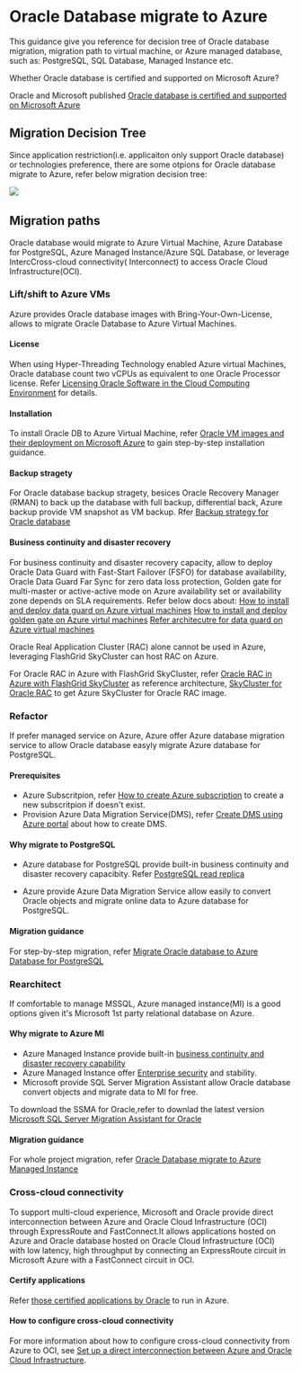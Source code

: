 # Oracle Database migrate to Azure

This guidance give you reference for decision tree of Oracle database migration, migration path to virtual machine, or Azure managed database, such as: PostgreSQL, SQL Database, Managed Instance etc.


Whether Oracle database is certified and supported on Microsoft Azure?

Oracle and Microsoft published [Oracle database is certified and supported on Microsoft Azure](https://www.oracle.com/cloud/azure-interconnect-faq.html)


## Migration Decision Tree

Since application restriction(i.e. applicaiton only support Oracle database) or technologies preference, there are some otpions for Oracle database migrate to Azure, refer below migration decision tree:

<IMG SRC="https://github.com/amberz/Azure-Data-Services-Practices/blob/master/Migrate%20Oracle%20Database%20to%20Azure/Images/OracleMigrationDecisionTree.png" />&nbsp;

## Migration paths

Oracle database would migrate to Azure Virtual Machine, Azure Database for PostgreSQL, Azure Managed Instance/Azure SQL Database, or leverage IntercCross-cloud connectivity( Interconnect) to access Oracle Cloud Infrastructure(OCI).

### Lift/shift to Azure VMs


Azure provides Oracle database images with Bring-Your-Own-License, allows to migrate Oracle Database to Azure Virtual Machines.

#### License
When using Hyper-Threading Technology enabled Azure virtual Machines, Oracle database count two vCPUs as equivalent to one Oracle Processor license. Refer [Licensing Oracle Software in the Cloud Computing Environment](http://www.oracle.com/us/corporate/pricing/cloud-licensing-070579.pdf) for details. 


#### Installation
To install Oracle DB to Azure Virtual Machine, refer [Oracle VM images and their deployment on Microsoft Azure](https://docs.microsoft.com/en-us/azure/virtual-machines/workloads/oracle/oracle-vm-solutions) to gain step-by-step installation guidance.  

#### Backup stragety
For Oracle database backup stragety, besices Oracle Recovery Manager (RMAN) to back up the database with full backup, differential back, Azure backup provide VM snapshot as VM backup. Rfer [Backup strategy for Oracle database](https://docs.microsoft.com/en-us/azure/virtual-machines/workloads/oracle/oracle-backup-recovery)


#### Business continuity and disaster recovery
For business continuity and disaster recovery capacity, allow to deploy Oracle Data Guard with Fast-Start Failover (FSFO) for database availability, Oracle Data Guard Far Sync for zero data loss protection, Golden gate for multi-master or active-active mode on Azure availability set or availability zone depends on SLA requirements. Refer below docs about:
[How to install and deploy data guard on Azure virtual machines](https://docs.microsoft.com/en-us/azure/virtual-machines/workloads/oracle/configure-oracle-dataguard)
[How to install and deploy golden gate on Azure virtul machines](https://docs.microsoft.com/en-us/azure/virtual-machines/workloads/oracle/configure-oracle-golden-gate)
[Refer architecutre for data guard on Azure virtual machines](https://docs.microsoft.com/en-us/azure/virtual-machines/workloads/oracle/oracle-reference-architecture)


Oracle Real Application Cluster (RAC) alone cannot be used in Azure, leveraging FlashGrid SkyCluster can host RAC on Azure. 

For Oracle RAC in Azure with FlashGrid SkyCluster, refer [Oracle RAC in Azure with FlashGrid SkyCluster](https://www.flashgrid.io/oracle-rac-in-azure/) as reference architecture, [SkyCluster for Oracle RAC](https://azuremarketplace.microsoft.com/en-us/marketplace/apps/flashgrid-inc.flashgrid-skycluster) to get Azure SkyCluster for Oracle RAC image. 


### Refactor

If prefer managed service on Azure, Azure offer Azure database migration service to allow Oracle database easyly migrate Azure database for PostgreSQL. 

#### Prerequisites
* Azure Subscritpion, refer [How to create Azure subscription](https://docs.microsoft.com/en-us/azure/cost-management-billing/manage/create-subscription) to create a new subscritpion if doesn't exist. 
* Provision Azure Data Migration Service(DMS), refer [Create DMS using Azure portal](https://docs.microsoft.com/en-us/azure/dms/quickstart-create-data-migration-service-portal) about how to create DMS.

#### Why migrate to PostgreSQL
* Azure database for PostgreSQL provide built-in business continuity and disaster recovery capacibity. Refer [PostgreSQL read replica](https://docs.microsoft.com/en-us/azure/postgresql/concepts-read-replicas)

* Azure provide Azure Data Migration Service allow easily to convert Oracle objects and migrate online data to Azure database for PostgreSQL.  


#### Migration guidance 
For step-by-step migration, refer [Migrate Oracle database to Azure Database for PostgreSQL](https://github.com/amberz/Azure-Data-Services-Practices/blob/master/Migrate%20Oracle%20Database%20to%20Azure/Oracle%20Database%20migrate%20to%20ProstgreSQL.md)


### Rearchitect

If comfortable to manage MSSQL, Azure managed instance(MI) is a good options given it's Microsoft 1st party relational database on Azure. 

#### Why migrate to Azure MI
* Azure Managed Instance provide built-in [business continuity and disaster recovery capability](https://docs.microsoft.com/en-us/azure/sql-database/sql-database-business-continuity)
* Azure Managed Instance offer [Enterprise security](https://docs.microsoft.com/en-us/azure/sql-database/sql-database-security-overview) and stability. 
* Microsoft provide SQL Server Migration Assistant allow Oracle database convert objects and migrate data to MI for free.


To download the SSMA for Oracle,refer to downlad the latest version [Microsoft SQL Server Migration Assistant for Oracle](https://aka.ms/ssmafororacle)

#### Migration guidance 
For whole project migration, refer [Oracle Database migrate to Azure Managed Instance](https://github.com/amberz/Azure-Data-Services-Practices/blob/master/Migrate%20Oracle%20Database%20to%20Azure/Oracle%20Database%20migrate%20to%20MI.md)



### Cross-cloud connectivity

To support multi-cloud experience, Microsoft and Oracle provide direct interconnection between Azure and Oracle Cloud Infrastructure (OCI) through ExpressRoute and FastConnect.It allows applications hosted on Azure and Oracle database hosted on Oracle Cloud Infrastructure (OCI) with low latency, high throughput by connecting an ExpressRoute circuit in Microsoft Azure with a FastConnect circuit in OCI. 

#### Certify applications

Refer [those certified applications by Oracle](https://docs.microsoft.com/en-us/azure/virtual-machines/workloads/oracle/configure-azure-oci-networking) to run in Azure.

#### How to configure cross-cloud connectivity
For more information about how to configure cross-cloud connectivity from Azure to OCI, see [Set up a direct interconnection between Azure and Oracle Cloud Infrastructure](https://docs.microsoft.com/en-us/azure/virtual-machines/workloads/oracle/configure-azure-oci-networking).




